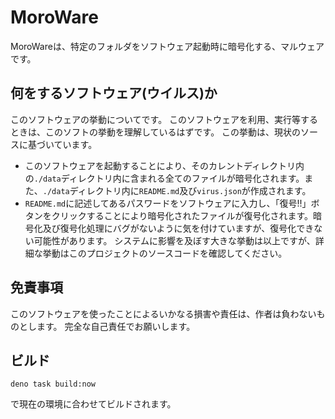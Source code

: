 # MoroWare
MoroWareは、特定のフォルダをソフトウェア起動時に暗号化する、マルウェアです。

## 何をするソフトウェア(ウイルス)か
このソフトウェアの挙動についてです。
このソフトウェアを利用、実行等するときは、このソフトの挙動を理解しているはずです。
この挙動は、現状のソースに基づいています。

- このソフトウェアを起動することにより、そのカレントディレクトリ内の`./data`ディレクトリ内に含まれる全てのファイルが暗号化されます。また、`./data`ディレクトリ内に`README.md`及び`virus.json`が作成されます。
- `README.md`に記述してあるパスワードをソフトウェアに入力し、「復号!!」ボタンをクリックすることにより暗号化されたファイルが復号化されます。暗号化及び復号化処理にバグがないように気を付けていますが、復号化できない可能性があります。
システムに影響を及ぼす大きな挙動は以上ですが、詳細な挙動はこのプロジェクトのソースコードを確認してください。

## 免責事項
このソフトウェアを使ったことによるいかなる損害や責任は、作者は負わないものとします。
完全な自己責任でお願いします。

## ビルド
```shell
deno task build:now
```
で現在の環境に合わせてビルドされます。
